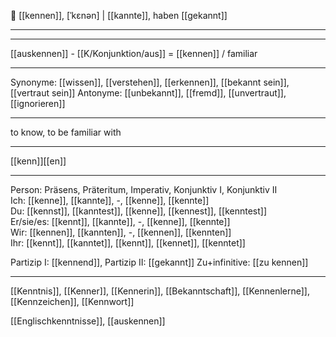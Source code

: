 🤝  [[kennen]], [ˈkɛnən] | [[kannte]], haben [[gekannt]]

---

---
[[auskennen]] - [[K/Konjunktion/aus]] = [[kennen]] / familiar

---

Synonyme: [[wissen]], [[verstehen]], [[erkennen]], [[bekannt sein]], [[vertraut sein]]
Antonyme: [[unbekannt]], [[fremd]], [[unvertraut]], [[ignorieren]]

---
to know, to be familiar with

---
[[kenn]][[en]]
   

---

Person: Präsens, Präteritum, Imperativ, Konjunktiv I, Konjunktiv II  
Ich: [[kenne]], [[kannte]], -, [[kenne]], [[kennte]]  
Du: [[kennst]], [[kanntest]], [[kenne]], [[kennest]], [[kenntest]]  
Er/sie/es: [[kennt]], [[kannte]], -, [[kenne]], [[kennte]]  
Wir: [[kennen]], [[kannten]], -, [[kennen]], [[kennten]]  
Ihr: [[kennt]], [[kanntet]], [[kennt]], [[kennet]], [[kenntet]]  

Partizip I: [[kennend]], 
Partizip II: [[gekannt]]
Zu+infinitive: [[zu kennen]]

---
[[Kenntnis]], [[Kenner]], [[Kennerin]], [[Bekanntschaft]], [[Kennenlerne]], [[Kennzeichen]], [[Kennwort]]


[[Englischkenntnisse]], [[auskennen]]
